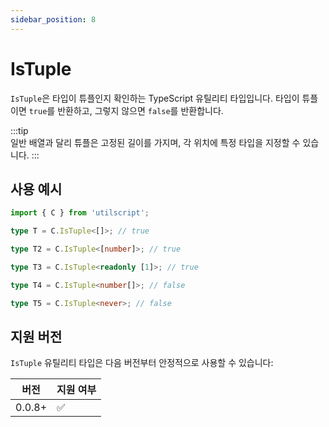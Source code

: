 ```yaml
---
sidebar_position: 8
---
```


# IsTuple

`IsTuple`은 타입이 튜플인지 확인하는 TypeScript 유틸리티 타입입니다. 타입이 튜플이면 `true`를 반환하고, 그렇지 않으면 `false`를 반환합니다.

:::tip  
일반 배열과 달리 튜플은 고정된 길이를 가지며, 각 위치에 특정 타입을 지정할 수 있습니다.
:::

## 사용 예시

```ts
import { C } from 'utilscript';

type T = C.IsTuple<[]>; // true

type T2 = C.IsTuple<[number]>; // true

type T3 = C.IsTuple<readonly [1]>; // true

type T4 = C.IsTuple<number[]>; // false

type T5 = C.IsTuple<never>; // false
```

## 지원 버전

`IsTuple` 유틸리티 타입은 다음 버전부터 안정적으로 사용할 수 있습니다:

| 버전   | 지원 여부 |
| ------ | --------- |
| 0.0.8+ | ✅        |
